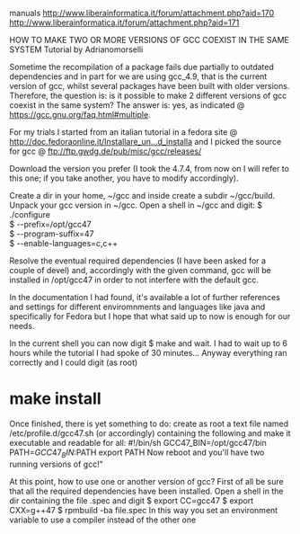 

manuals
http://www.liberainformatica.it/forum/attachment.php?aid=170
http://www.liberainformatica.it/forum/attachment.php?aid=171


HOW TO MAKE TWO OR MORE VERSIONS OF GCC COEXIST IN THE SAME SYSTEM
Tutorial by Adrianomorselli

Sometime the recompilation of a package fails due partially to outdated dependencies and in part for we are using gcc_4.9, that is the current version of gcc, whilst several packages have been built with older versions.
Therefore, the question is: is it possible to make 2 different versions of gcc coexist in the same system?
The answer is: yes, as indicated @
https://gcc.gnu.org/faq.html#multiple.

For my trials I started from an italian tutorial in a fedora site @
http://doc.fedoraonline.it/Installare_un...d_installa
and I picked the source for gcc @
ftp://ftp.gwdg.de/pub/misc/gcc/releases/

Download the version you prefer (I took the 4.7.4, from now on I will refer to this one; if you take another, you have to modify accordingly).

Create a dir in your home, ~/gcc and inside create a subdir ~/gcc/build.
Unpack your gcc version in ~/gcc.
Open a shell in ~/gcc and digit:
$ ./configure \
$ --prefix=/opt/gcc47 \
$ --program-suffix=47 \
$ --enable-languages=c,c++

Resolve the eventual required dependencies (I have been asked for a couple of devel) and, accordingly with the given command, gcc will be installed in /opt/gcc47 in order to not interfere with the default gcc.

In the documentation I had found, it's available a lot of further references and settings for different enviromnments and languages like java and specifically for Fedora but I hope that what said up to now is enough for our needs.

In the current shell you can now digit
$ make
and wait. I had to wait up to 6 hours while the tutorial I had spoke of 30 minutes... Anyway everything ran correctly and I could digit (as root)
# make install

Once finished, there is yet something to do:
create as root a text file named /etc/profile.d/gcc47.sh (or accordingly) containing the following and make it executable and readable for all:
#!/bin/sh
GCC47_BIN=/opt/gcc47/bin
PATH=$GCC47_BIN:$PATH
export PATH
Now reboot and you'll have two running versions of gcc!"

At this point, how to use one or another version of gcc?
First of all be sure that all the required dependencies have been installed.
Open a shell in the dir containing the file .spec and digit
$ export CC=gcc47
$ export CXX=g++47
$ rpmbuild -ba file.spec
In this way you set an environment variable to use a compiler instead of the other one 
